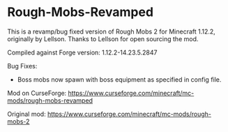 # Rough-Mobs-Revamped
This is a revamp/bug fixed version of Rough Mobs 2 for Minecraft 1.12.2, originally by Lellson. Thanks to Lellson for open sourcing the mod.

Compiled against Forge version: 1.12.2-14.23.5.2847

Bug Fixes:

* Boss mobs now spawn with boss equipment as specified in config file.

Mod on CurseForge: https://www.curseforge.com/minecraft/mc-mods/rough-mobs-revamped

Original mod: https://www.curseforge.com/minecraft/mc-mods/rough-mobs-2
